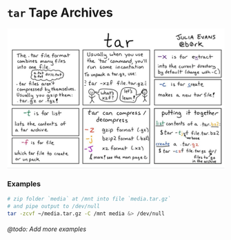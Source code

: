 # `tar` Tape Archives

![`tar` by Julia Evans](tar.jpg)


### Examples

```bash
# zip folder `media` at /mnt into file `media.tar.gz`
# and pipe output to /dev/null
tar -zcvf ~/media.tar.gz -C /mnt media &> /dev/null
```


###### @todo: Add more examples
